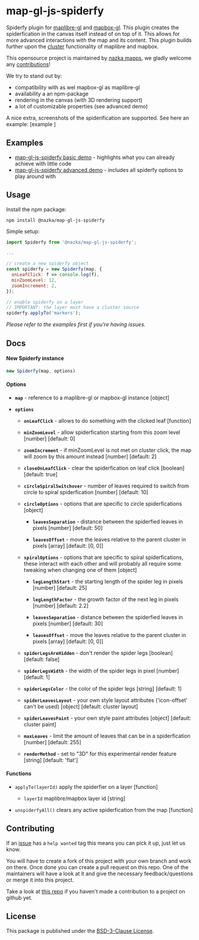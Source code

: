 # map-gl-js-spiderfy
Spiderfy plugin for [maplibre-gl](https://maplibre.org/) and [mapbox-gl](https://www.mapbox.com/mapbox-gljs). This plugin creates the spiderfication in the canvas
itself instead of on top of it. This allows for more advanced interactions with the map and its content. This plugin builds further upon the [cluster](https://maplibre.org/maplibre-gl-js-docs/style-spec/sources/#geojson-cluster) functionality of maplibre and mapbox.

This opensource project is maintained by [nazka mapps](https://www.nazka.be/en/), we gladly welcome any [contributions](https://github.com/nazka/map-gl-js-spiderfy#contributing)!

We try to stand out by:
- compatibility with as wel mapbox-gl as maplibre-gl
- availability a an npm-package
- rendering in the canvas (with 3D rendering support)
- a lot of customizable properties (see advanced demo)

A nice extra, screenshots of the spiderification are supported. See here an example:
[example ]

## Examples
- [map-gl-js-spiderfy basic demo](https://codepen.io/nazka-mapps/full/YzroBBm) - highlights what you can already achieve with little code
- [map-gl-js-spiderfy advanced demo](https://codepen.io/nazka-mapps/full/KKXjJYX) - includes all spiderfy options to play around with

## Usage
Install the npm package:
```
npm install @nazka/map-gl-js-spiderfy
```
Simple setup:
```js
import Spiderfy from '@nazka/map-gl-js-spiderfy';

...

// create a new spiderfy object
const spiderfy = new Spiderfy(map, {
  onLeafClick: f => console.log(f),
  minZoomLevel: 12,
  zoomIncrement: 2,
});

// enable spiderfy on a layer
// IMPORTANT: the layer must have a cluster source
spiderfy.applyTo('markers');
```
*Please refer to the examples first if you're having issues.*

## Docs
#### New Spiderfy instance
```js
new Spiderfy(map, options)
```

#### Options
- **`map`** - reference to a maplibre-gl or mapbox-gl instance [object]

- **`options`**
  - **`onLeafClick`** - allows to do something with the clicked leaf [function]

  - **`minZoomLevel`** - allow spiderfication starting from this zoom level [number] [default: 0]

  - **`zoomIncrement`** - if minZoomLevel is not met on cluster click, the map will zoom by this amount instead [number] [default: 2]
  
  - **`closeOnLeafClick`** - clear the spiderfication on leaf click [boolean] [default: true]
  
  - **`circleSpiralSwitchover`** - number of leaves required to switch from circle to spiral spiderfication [number] [default: 10]
  
  - **`circleOptions`** - options that are specific to circle spiderfications [object]
  
    - **`leavesSeparation`** - distance between the spiderfied leaves in pixels [number] [default: 50]
    
    - **`leavesOffset`** - move the leaves relative to the parent cluster in pixels [array] [default: [0, 0]]
  
  - **`spiralOptions`** - options that are specific to spiral spiderfications, these interact with each other and will probably all require some tweaking when changing one of them [object]
  
    - **`legLengthStart`** - the starting length of the spider leg in pixels [number] [default: 25]
    
    - **`legLengthFactor`** - the growth factor of the next leg in pixels [number] [default: 2.2]
    
    - **`leavesSeparation`** - distance between the spiderfied leaves in pixels [number] [default: 30]
    
    - **`leavesOffset`** - move the leaves relative to the parent cluster in pixels [array] [default: [0, 0]]
  
  - **`spiderLegsAreHidden`** - don't render the spider legs [boolean] [default: false]
  
  - **`spiderLegsWidth`** - the width of the spider legs in pixel [number] [default: 1]
  
  - **`spiderLegsColor`** - the color of the spider legs [string] [default: 1]
  
  - **`spiderLeavesLayout`** - your own style layout attributes ('icon-offset' can't be used) [object] [default: cluster layout]
  
  - **`spiderLeavesPaint`** - your own style paint attributes [object] [default: cluster paint]
  
  - **`maxLeaves`** - limit the amount of leaves that can be in a spiderfication [number] [default: 255]
  
  - **`renderMethod`** - set to "3D" for this experimental render feature [string] [default: 'flat']

#### Functions
- `applyTo(layerId)` apply the spiderfier on a layer [function]

  - `layerId` maplibre/mapbox layer id [string]

- `unspiderfyAll()` clears any active spiderfication from the map [function]

## Contributing
If an [issue](https://github.com/nazka/map-gl-js-spiderfy/issues) has a `help wanted` tag this means you can pick it up, just let us know.

You will have to create a fork of this project with your own branch and work on there. Once done you can create a pull request on this repo. One of the maintainers will have a look at it and give the necessary feedback/questions or merge it into this project. 

Take a look at [this repo](https://github.com/firstcontributions/first-contributions) if you haven't made a contribution to a project on github yet.

## License
This package is published under the [BSD-3-Clause License](https://github.com/nazka/map-gl-js-spiderfy/blob/dev/LICENSE).
